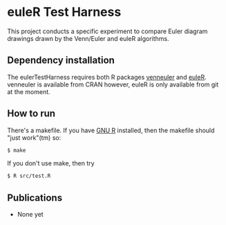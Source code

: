 # euleR Test Harness

This project conducts a specific experiment to compare Euler diagram drawings drawn by the Venn/Euler and euleR algorithms.

## Dependency installation

The eulerTestHarness requires both R packages [venneuler](http://cran.r-project.org/web/packages/venneuler/) and [euleR](https://github.com/AidanDelaney/euleR).  venneuler is available from CRAN however, euleR is only available from git at the moment.

## How to run

There's a makefile.  If you have [GNU R](https://www.r-project.org/) installed, then the makefile should "just work"(tm) so:

```sh
$ make
```

If you don't use make, then try

```sh
$ R src/test.R
```

## Publications

  * None yet
